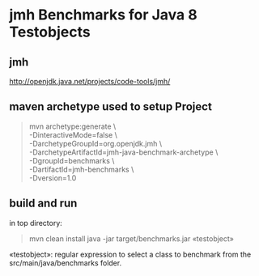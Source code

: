 # jmh Benchmarks for Java 8 Testobjects

## jmh
http://openjdk.java.net/projects/code-tools/jmh/

## maven archetype used to setup Project
> mvn archetype:generate \ <br/>
>          -DinteractiveMode=false \ <br/>
>          -DarchetypeGroupId=org.openjdk.jmh \ <br/>
>          -DarchetypeArtifactId=jmh-java-benchmark-archetype \ <br/>
>          -DgroupId=benchmarks \ <br/>
>          -DartifactId=jmh-benchmarks \ <br/>
>          -Dversion=1.0

## build and run
in top directory:
> mvn clean install
> java -jar target/benchmarks.jar «testobject»

«testobject»: regular expression to select a class to benchmark from the src/main/java/benchmarks folder.
